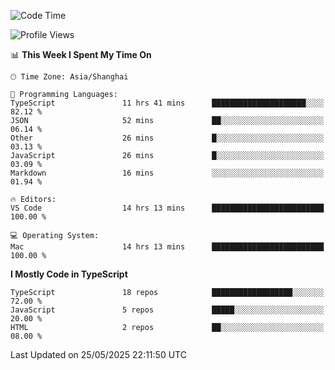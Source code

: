 <!--START_SECTION:waka-->
![Code Time](http://img.shields.io/badge/Code%20Time-7%2C744%20hrs%2047%20mins-blue)

![Profile Views](http://img.shields.io/badge/Profile%20Views-0-blue)

📊 **This Week I Spent My Time On** 

```text
🕑︎ Time Zone: Asia/Shanghai

💬 Programming Languages: 
TypeScript               11 hrs 41 mins      █████████████████████░░░░   82.12 % 
JSON                     52 mins             ██░░░░░░░░░░░░░░░░░░░░░░░   06.14 % 
Other                    26 mins             █░░░░░░░░░░░░░░░░░░░░░░░░   03.13 % 
JavaScript               26 mins             █░░░░░░░░░░░░░░░░░░░░░░░░   03.09 % 
Markdown                 16 mins             ░░░░░░░░░░░░░░░░░░░░░░░░░   01.94 % 

🔥 Editors: 
VS Code                  14 hrs 13 mins      █████████████████████████   100.00 % 

💻 Operating System: 
Mac                      14 hrs 13 mins      █████████████████████████   100.00 % 
```

**I Mostly Code in TypeScript** 

```text
TypeScript               18 repos            ██████████████████░░░░░░░   72.00 % 
JavaScript               5 repos             █████░░░░░░░░░░░░░░░░░░░░   20.00 % 
HTML                     2 repos             ██░░░░░░░░░░░░░░░░░░░░░░░   08.00 % 
```




 Last Updated on 25/05/2025 22:11:50 UTC
<!--END_SECTION:waka-->
